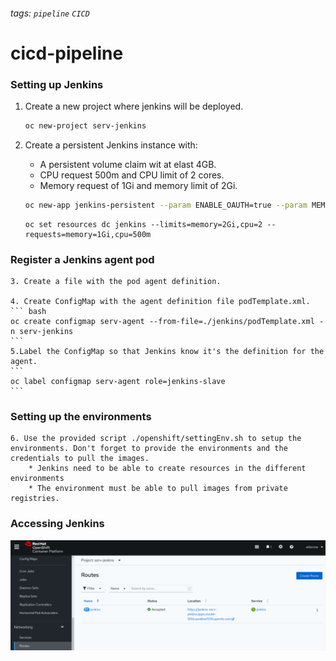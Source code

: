 ###### tags: `pipeline` `CICD`

# cicd-pipeline

### Setting up Jenkins

1. Create a new project where jenkins will be deployed.

    ``` bash
    oc new-project serv-jenkins
    ```

2. Create a persistent Jenkins instance with:

    * A persistent volume claim wit at elast 4GB.
    * CPU request 500m and CPU limit of 2 cores.
    * Memory request of 1Gi and memory limit of 2Gi.

    ``` bash
    oc new-app jenkins-persistent --param ENABLE_OAUTH=true --param MEMORY_LIMIT=2Gi --param VOLUME_CAPACITY=4Gi --param DISABLE_ADMINISTRATIVE_MONITORS=true --as-deployment-config=true
    ```

    ```
    oc set resources dc jenkins --limits=memory=2Gi,cpu=2 --requests=memory=1Gi,cpu=500m
    ```

### Register a Jenkins agent pod

    3. Create a file with the pod agent definition.
    
    4. Create ConfigMap with the agent definition file podTemplate.xml.
    ``` bash
    oc create configmap serv-agent --from-file=./jenkins/podTemplate.xml -n serv-jenkins
    ```
    5.Label the ConfigMap so that Jenkins know it's the definition for the agent.
    ```
    oc label configmap serv-agent role=jenkins-slave
    ```
### Setting up the environments

    6. Use the provided script ./openshift/settingEnv.sh to setup the environments. Don't forget to provide the environments and the credentials to pull the images. 
        * Jenkins need to be able to create resources in the different environments
        * The environment must be able to pull images from private registries.


### Accessing Jenkins

![](./pictures/jenkinsRoute.png)

